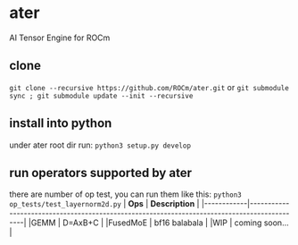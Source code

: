 # ater
AI Tensor Engine for ROCm

## clone
`git clone --recursive https://github.com/ROCm/ater.git`
or
`git submodule sync ; git submodule update --init --recursive`

## install into python
under ater root dir run: `python3 setup.py develop`

## run operators supported by ater
there are number of op test, you can run them like this: `python3 op_tests/test_layernorm2d.py`
|  **Ops**   | **Description**                                                                             |
|------------|---------------------------------------------------------------------------------------------|
|GEMM        | D=AxB+C                                                                                     |
|FusedMoE    | bf16 balabala                                                                               |
|WIP         | coming soon...                                                                              |
